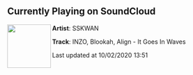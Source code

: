 ## Currently Playing on SoundCloud

[<img align="left" width="100" src="https://i1.sndcdn.com/artworks-vJ7syzz4jLty3ys9-XSywNQ-t50x50.jpg">](https://soundcloud.com/sskwanofficial/inzo-blookah-align-it-goes-in-waves)

**Artist**: SSKWAN 

**Track**: INZO, Blookah, Align - It Goes In Waves

Last updated at 10/02/2020 13:51

